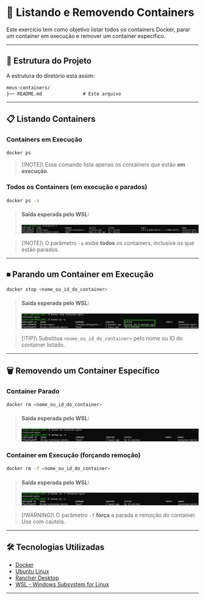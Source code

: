 # 🐧 Listando e Removendo Containers

Este exercício tem como objetivo listar todos os containers Docker, parar um container em execução e remover um container específico.

---

## 🧱 Estrutura do Projeto

A estrutura do diretório está assim:

```
meus-containers/
├── README.md               # Este arquivo
```

---

## 📋 Listando Containers

### Containers em Execução

```bash
docker ps
```

> [!NOTE]\ 
> Esse comando lista apenas os containers que estão **em execução**.

### Todos os Containers (em execução e parados)

```bash
docker ps -a
```

> #### Saída esperada pelo WSL:
> ![alt text](prints/image-1.png) 

> [!NOTE]\ 
> O parâmetro `-a` exibe **todos** os containers, inclusive os que estão parados.

---

## ⏹ Parando um Container em Execução

```bash
docker stop <nome_ou_id_do_container>
```

> #### Saída esperada pelo WSL:
> ![alt text](prints/image-2.png)

> [!TIP]\ 
> Substitua `<nome_ou_id_do_container>` pelo nome ou ID do container listado.

---

## 🗑 Removendo um Container Específico

### Container Parado

```bash
docker rm <nome_ou_id_do_container>
```

> #### Saída esperada pelo WSL:
> ![alt text](prints/image-3.png)

### Container em Execução (forçando remoção)

```bash
docker rm -f <nome_ou_id_do_container>
```

> #### Saída esperada pelo WSL:
> ![alt text](prints/image-4.png)

> [!WARNING]\ 
> O parâmetro `-f` **força** a parada e remoção do container. Use com cautela.

---

## 🛠 Tecnologias Utilizadas

- [Docker](https://www.docker.com/)
- [Ubuntu Linux](https://ubuntu.com/)
- [Rancher Desktop](https://rancherdesktop.io/)
- [WSL - Windows Subsystem for Linux](https://learn.microsoft.com/en-us/windows/wsl/)

---